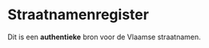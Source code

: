 # Straatnamenregister
<div class="vl-typography">
    <p class="vl-introduction"> 
    Dit is een <strong>authentieke</strong> bron voor de Vlaamse straatnamen.
    </p>
</div>